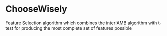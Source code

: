 # ChooseWisely
Feature Selection algorithm which combines the interIAMB algorithm with t-test for producing the most complete set of features possible

